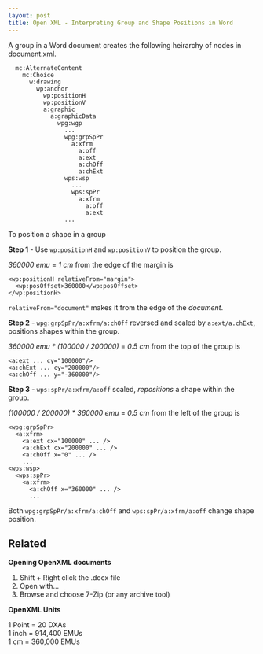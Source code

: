 ```yaml
---
layout: post
title: Open XML - Interpreting Group and Shape Positions in Word
---
```


A group in a Word document creates the following heirarchy of nodes in document.xml.
```
  mc:AlternateContent
    mc:Choice
      w:drawing
        wp:anchor
          wp:positionH
          wp:positionV
          a:graphic
            a:graphicData
              wpg:wgp
                ...
                wpg:grpSpPr
                  a:xfrm
                    a:off
                    a:ext
                    a:chOff
                    a:chExt
                wps:wsp
                  ...
                  wps:spPr
                    a:xfrm
                      a:off
                      a:ext
                ...
```

To position a shape in a group

**Step 1** - Use `wp:positionH` and `wp:positionV` to position the group.

_360000 emu_ = _1 cm_ from the edge of the margin is

```
<wp:positionH relativeFrom="margin">
  <wp:posOffset>360000</wp:posOffset>
</wp:positionH>
```

`relativeFrom="document"` makes it from the edge of the _document_.

**Step 2** - `wpg:grpSpPr/a:xfrm/a:chOff` reversed and scaled by `a:ext/a.chExt`, positions shapes within the group.

_360000 emu * (100000 / 200000)_ = _0.5 cm_ from the top of the group is

```
<a:ext ... cy="100000"/>
<a:chExt ... cy="200000"/>
<a:chOff ... y="-360000"/>
```

**Step 3** - `wps:spPr/a:xfrm/a:off` scaled, _repositions_ a shape within the group.

_(100000 / 200000) * 360000 emu_ = _0.5 cm_ from the left of the group is

```
<wpg:grpSpPr>
  <a:xfrm>
    <a:ext cx="100000" ... />
    <a:chExt cx="200000" ... />
    <a:chOff x="0" ... />
    ...
<wps:wsp>
  <wps:spPr>
    <a:xfrm>
      <a:chOff x="360000" ... />
      ...
```

Both `wpg:grpSpPr/a:xfrm/a:chOff` and `wps:spPr/a:xfrm/a:off` change shape position.

## Related ##

**Opening OpenXML documents**

1. Shift + Right click the .docx file
2. Open with... 
3. Browse and choose 7-Zip (or any archive tool)

**OpenXML Units**

1 Point = 20 DXAs  
1 inch = 914,400 EMUs  
1 cm = 360,000 EMUs

